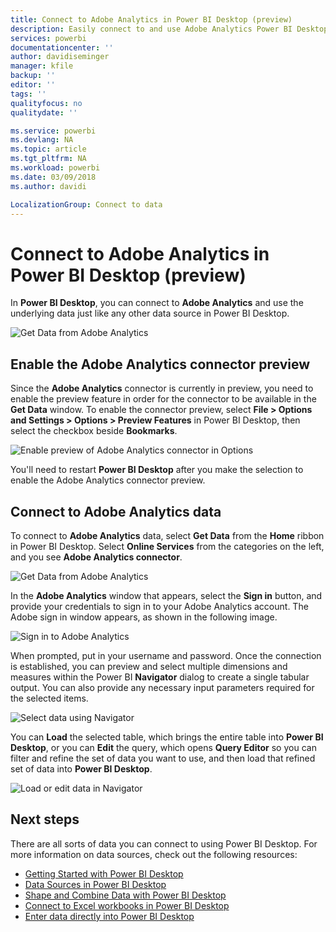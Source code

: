 ```yaml
---
title: Connect to Adobe Analytics in Power BI Desktop (preview)
description: Easily connect to and use Adobe Analytics Power BI Desktop
services: powerbi
documentationcenter: ''
author: davidiseminger
manager: kfile
backup: ''
editor: ''
tags: ''
qualityfocus: no
qualitydate: ''

ms.service: powerbi
ms.devlang: NA
ms.topic: article
ms.tgt_pltfrm: NA
ms.workload: powerbi
ms.date: 03/09/2018
ms.author: davidi

LocalizationGroup: Connect to data
---
```

# Connect to Adobe Analytics in Power BI Desktop (preview)
In **Power BI Desktop**, you can connect to **Adobe Analytics** and use the underlying data just like any other data source in Power BI Desktop. 

![Get Data from Adobe Analytics](media/desktop-connect-adobe-analytics/connect-adobe-analytics_01.png)

## Enable the Adobe Analytics connector preview 
Since the **Adobe Analytics** connector is currently in preview, you need to enable the preview feature in order for the connector to be available in the **Get Data** window. To enable the connector preview, select **File > Options and Settings > Options > Preview Features** in Power BI Desktop, then select the checkbox beside **Bookmarks**. 

![Enable preview of Adobe Analytics connector in Options](media/desktop-connect-adobe-analytics/connect-adobe-analytics_02.png)

You'll need to restart **Power BI Desktop** after you make the selection to enable the Adobe Analytics connector preview.

## Connect to Adobe Analytics data
To connect to **Adobe Analytics** data, select **Get Data** from the **Home** ribbon in Power BI Desktop. Select **Online Services** from the categories on the left, and you see **Adobe Analytics connector**.

![Get Data from Adobe Analytics](media/desktop-connect-adobe-analytics/connect-adobe-analytics_01.png)

In the **Adobe Analytics** window that appears, select the **Sign in** button, and provide your credentials to sign in to your Adobe Analytics account. The Adobe sign in window appears, as shown in the following image.

![Sign in to Adobe Analytics](media/desktop-connect-adobe-analytics/connect-adobe-analytics_03.png)

When prompted, put in your username and password. Once the connection is established, you can preview and select multiple dimensions and measures within the Power BI **Navigator** dialog to create a single tabular output. You can also provide any necessary input parameters required for the selected items. 

![Select data using Navigator](media/desktop-connect-adobe-analytics/connect-adobe-analytics_04.png)

You can **Load** the selected table, which brings the entire table into **Power BI Desktop**, or you can **Edit** the query, which opens **Query Editor** so you can filter and refine the set of data you want to use, and then load that refined set of data into **Power BI Desktop**.

![Load or edit data in Navigator](media/desktop-connect-adobe-analytics/connect-adobe-analytics_05.png)


## Next steps
There are all sorts of data you can connect to using Power BI Desktop. For more information on data sources, check out the following resources:

* [Getting Started with Power BI Desktop](desktop-getting-started.md)
* [Data Sources in Power BI Desktop](desktop-data-sources.md)
* [Shape and Combine Data with Power BI Desktop](desktop-shape-and-combine-data.md)
* [Connect to Excel workbooks in Power BI Desktop](desktop-connect-excel.md)   
* [Enter data directly into Power BI Desktop](desktop-enter-data-directly-into-desktop.md)   


